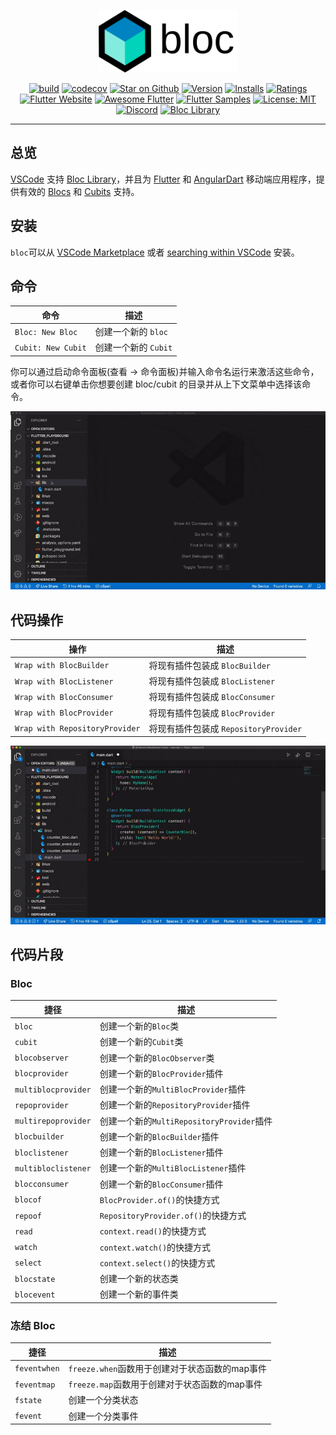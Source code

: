 <p align="center">
<img src="https://raw.githubusercontent.com/felangel/bloc/master/docs/assets/bloc_logo_full.png" height="100" alt="Bloc" />
</p>

<p align="center">
<a href="https://github.com/felangel/bloc/actions"><img src="https://img.shields.io/github/workflow/status/felangel/bloc/build.svg?logo=github" alt="build"></a>
<a href="https://codecov.io/gh/felangel/bloc"><img src="https://codecov.io/gh/felangel/Bloc/branch/master/graph/badge.svg" alt="codecov"></a>
<a href="https://github.com/felangel/bloc"><img src="https://img.shields.io/github/stars/felangel/bloc.svg?style=flat&logo=github&colorB=deeppink&label=stars" alt="Star on Github"></a>
<a href="https://marketplace.visualstudio.com/items?itemName=FelixAngelov.bloc"><img src="https://vsmarketplacebadge.apphb.com/version-short/FelixAngelov.bloc.svg" alt="Version"></a>
<a href="https://marketplace.visualstudio.com/items?itemName=FelixAngelov.bloc"><img src="https://vsmarketplacebadge.apphb.com/installs-short/FelixAngelov.bloc.svg" alt="Installs"></a>
<a href="https://marketplace.visualstudio.com/items?itemName=FelixAngelov.bloc"><img src="https://vsmarketplacebadge.apphb.com/rating-short/FelixAngelov.bloc.svg" alt="Ratings"></a>
<a href="https://flutter.dev/docs/development/data-and-backend/state-mgmt/options#bloc--rx"><img src="https://img.shields.io/badge/flutter-website-deepskyblue.svg" alt="Flutter Website"></a>
<a href="https://github.com/Solido/awesome-flutter#standard"><img src="https://img.shields.io/badge/awesome-flutter-blue.svg?longCache=true" alt="Awesome Flutter"></a>
<a href="http://fluttersamples.com"><img src="https://img.shields.io/badge/flutter-samples-teal.svg?longCache=true" alt="Flutter Samples"></a>
<a href="https://opensource.org/licenses/MIT"><img src="https://img.shields.io/badge/license-MIT-purple.svg" alt="License: MIT"></a>
<a href="https://discord.gg/bloc"><img src="https://img.shields.io/discord/649708778631200778.svg?logo=discord&color=blue" alt="Discord"></a>
<a href="https://github.com/felangel/bloc"><img src="https://tinyurl.com/bloc-library" alt="Bloc Library"></a>
</p>

---

## 总览

[VSCode](https://code.visualstudio.com/) 支持 [Bloc Library](https://bloclibrary.dev)，并且为 [Flutter](https://flutter.dev/) 和 [AngularDart](https://angulardart.dev/) 移动端应用程序，提供有效的 [Blocs](https://github.com/felangel/bloc) 和 [Cubits](https://github.com/felangel/cubit) 支持。

## 安装

`bloc`可以从 [VSCode Marketplace](https://marketplace.visualstudio.com/items?itemName=FelixAngelov.bloc) 或者 [searching within VSCode](https://code.visualstudio.com/docs/editor/extension-gallery#_search-for-an-extension) 安装。

## 命令

| 命令                | 描述                  |
| ------------------ | -------------------- |
| `Bloc: New Bloc`   | 创建一个新的    `bloc` |
| `Cubit: New Cubit` | 创建一个新的    `Cubit`|

你可以通过启动命令面板(查看 -> 命令面板)并输入命令名运行来激活这些命令，或者你可以右键单击你想要创建 bloc/cubit 的目录并从上下文菜单中选择该命令。

![demo](https://raw.githubusercontent.com/felangel/bloc/master/extensions/vscode/assets/new-bloc-usage.gif)

## 代码操作

| 操作                            | 描述                               |
| ------------------------------ | -----------------------------------|
| `Wrap with BlocBuilder`        | 将现有插件包装成 `BlocBuilder`        |
| `Wrap with BlocListener`       | 将现有插件包装成 `BlocListener`       |
| `Wrap with BlocConsumer`       | 将现有插件包装成 `BlocConsumer`       |
| `Wrap with BlocProvider`       | 将现有插件包装成 `BlocProvider`       |
| `Wrap with RepositoryProvider` | 将现有插件包装成 `RepositoryProvider` |

![demo](https://raw.githubusercontent.com/felangel/bloc/master/extensions/vscode/assets/wrap-with-usage.gif)

## 代码片段

### Bloc

| 捷径                  | 描述                                  |
| ------------------- | --------------------------------------|
| `bloc`              | 创建一个新的`Bloc`类                     |
| `cubit`             | 创建一个新的`Cubit`类                    |
| `blocobserver`      | 创建一个新的`BlocObserver`类             |
| `blocprovider`      | 创建一个新的`BlocProvider`插件            |
| `multiblocprovider` | 创建一个新的`MultiBlocProvider`插件       |
| `repoprovider`      | 创建一个新的`RepositoryProvider`插件      |
| `multirepoprovider` | 创建一个新的`MultiRepositoryProvider`插件 |
| `blocbuilder`       | 创建一个新的`BlocBuilder`插件             |
| `bloclistener`      | 创建一个新的`BlocListener`插件            |
| `multibloclistener` | 创建一个新的`MultiBlocListener`插件       |
| `blocconsumer`      | 创建一个新的`BlocConsumer`插件            |
| `blocof`            | `BlocProvider.of()`的快捷方式            |
| `repoof`            | `RepositoryProvider.of()`的快捷方式          |
| `read`              | `context.read()`的快捷方式                   |
| `watch`             | `context.watch()`的快捷方式         |
| `select`            | `context.select()`的快捷方式       |
| `blocstate`         | 创建一个新的状态类                        |
| `blocevent`         | 创建一个新的事件类                        |

### 冻结 Bloc

| 捷径          | 描述                                            |
| ------------ | ---------------------------------------------- |
| `feventwhen` | `freeze.when`函数用于创建对于状态函数的map事件      |
| `feventmap`  | `freeze.map`函数用于创建对于状态函数的map事件       |
| `fstate`     | 创建一个分类状态                                 |
| `fevent`     | 创建一个分类事件                                 |
